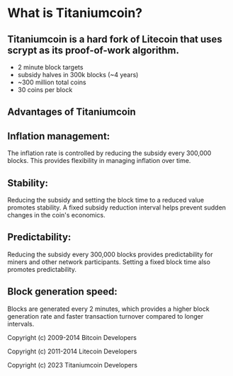 
What is Titaniumcoin?
=====================


Titaniumcoin is a hard fork of Litecoin that uses scrypt as its proof-of-work algorithm.
----------------------------------------------------------------------------------------
 - 2 minute block targets
 - subsidy halves in 300k blocks (~4 years)
 - ~300 million total coins
 - 30 coins per block


Advantages of Titaniumcoin
--------------------------

Inflation management:
---------------------
The inflation rate is controlled by reducing the subsidy every 300,000 blocks. This provides flexibility in managing inflation over time.

Stability:
----------
Reducing the subsidy and setting the block time to a reduced value promotes stability. A fixed subsidy reduction interval helps prevent sudden changes in the coin's economics.

Predictability:
---------------
Reducing the subsidy every 300,000 blocks provides predictability for miners and other network participants. Setting a fixed block time also promotes predictability.

Block generation speed:
-----------------------
Blocks are generated every 2 minutes, which provides a higher block generation rate and faster transaction turnover compared to longer intervals.


Copyright (c) 2009-2014 Bitcoin Developers

Copyright (c) 2011-2014 Litecoin Developers

Copyright (c) 2023 Titaniumcoin Developers
 
